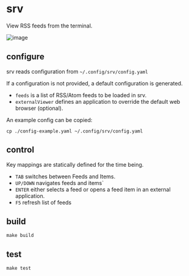 # srv

View RSS feeds from the terminal.

![image](https://user-images.githubusercontent.com/4519234/77839285-49077c00-7149-11ea-80ad-76efda38615e.png)

## configure

srv reads configuration from `~/.config/srv/config.yaml`

If a configuration is not provided, a default configuration is generated.

- `feeds` is a list of RSS/Atom feeds to be loaded in srv.
- `externalViewer` defines an application to override the default web browser (optional).

An example config can be copied:

```shell
cp ./config-example.yaml ~/.config/srv/config.yaml
```

## control

Key mappings are statically defined for the time being.

- `TAB` switches between Feeds and Items.
- `UP/DOWN` navigates feeds and items`
- `ENTER` either selects a feed or opens a feed item in an external application.
- `F5` refresh list of feeds

## build

```shell
make build
```

## test

```shell
make test
```
